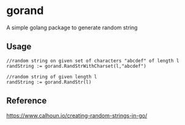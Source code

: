 # gorand
A simple golang package to generate random string 

## Usage
```
//random string on given set of characters "abcdef" of length l
randString := gorand.RandStrWithCharset(l,"abcdef")

//random string of given length l
randString := gorand.RandStr(l)
```
## Reference
https://www.calhoun.io/creating-random-strings-in-go/
